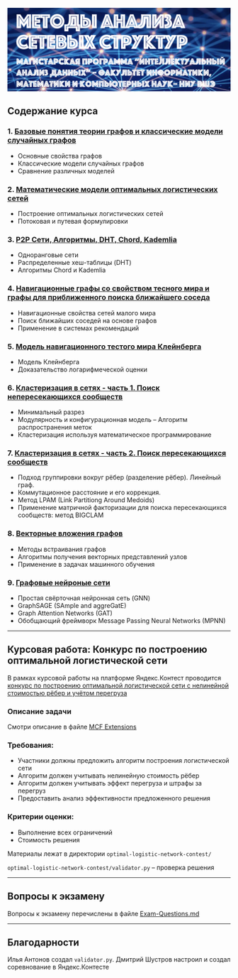 ![Материалы к курсу "Методы анализа сетевых структур", читаемого в магистратуре по направлению "Интеллектуальный анализ данных" НИУ ВШЭ-Нинжий Ногород](pics/logo.png)

## Содержание курса

### 1. [Базовые понятия теории графов и классические модели случайных графов](./lectures/Basic-Graph-Properties-and-Classic-Random-Graph-Models.md)
- Основные свойства графов
- Классические модели случайных графов
- Сравнение различных моделей

### 2. [Математические модели оптимальных логистических сетей](./lectures/Optimal-Logistics-Network.md)
- Построение оптимальных логистических сетей
- Потоковая и путевая формулировки

### 3. [P2P Сети, Алгоритмы, DHT, Chord, Kademlia](./lectures/P2P-Networks-Algorithms-DHT-Chord-Kademlia.md)
- Одноранговые сети
- Распределенные хеш-таблицы (DHT)
- Алгоритмы Chord и Kademlia

### 4. [Навигационные графы со свойством тесного мира и графы для приближенного поиска ближайшего соседа](./lectures/Navigable-Small-Worlds_Graph-Based-NN-Search.md)
- Навигационные свойства сетей малого мира
- Поиск ближайших соседей на основе графов
- Применение в системах рекомендаций

### 5. [Модель навигационного тестого мира Клейнберга](./lectures/Kleinberg-Model.md)
- Модель Клейнберга 
- Доказательство логарифмеческой оценки

### 6. [Кластеризация в сетях - часть 1. Поиск непересекающихся сообществ](./lectures/Network-Clustering-part-1.md)
- Минимальный разрез
- Модулярность и конфигурационная модель
– Алгоритм распространения меток
- Кластеризация используя математическое программирование

### 7. [Кластеризация в сетях - часть 2. Поиск пересекающихся сообществ](./lectures/Network-Clustering-part-2.md)
- Подход группировки вокруг рёбер (разделение рёбер). Линейный граф.
- Коммутационное расстояние и его коррекция.
- Метод LPAM (Link Partitiong Around Medoids)
- Применение матричной факторизации для поиска пересекающихся сообществ: метод BIGCLAM

### 8. [Векторные вложения графов](./lectures/Graph-Embeddings.md)
- Методы встраивания графов
- Алгоритмы получения векторных представлений узлов
- Применение в задачах машинного обучения

### 9. [Графовые нейроные сети](./lectures/Graph-Neural-Networks.md)
- Простая свёрточная нейронная сеть (GNN)
- GraphSAGE (SAmple and aggreGatE)
- Graph Attention Networks (GAT)
- Обобщающий фреймворк Message Passing Neural Networks (MPNN)


------
## Курсовая работа: Конкурс по построению оптимальной логистической сети

В рамках курсовой работы на платформе Яндекс.Контест проводится [конкурс по построению оптимальной логистической сети с нелинейной стоимостью рёбер и учётом перегруза](https://contest.yandex.ru/contest/83618/standings/)


### Описание задачи
Смотри описание в файле [MCF Extensions](./optimal-logistic-network-contest/MCF_ext.md)

### Требования:
- Участники должны предложить алгоритм построения  логистической сети
- Алгоритм должен учитывать нелинейную стоимость рёбер
- Алгоритм должен учитывать эффект перегруза и штрафы за перегруз
- Предоставить анализ эффективности предложенного решения

### Критерии оценки:
- Выполнение всех ограничений
- Стоимость решения

Материалы лежат в директории `optimal-logistic-network-contest/`

`optimal-logistic-network-contest/validator.py` – проверка решения

------

## Вопросы к экзамену
Вопросы к экзамену перечислены в файле [Exam-Questions.md](./exam/Exam-Questions.md)

------

## Благодарности
Илья Антонов создал `validator.py`. Дмитрий Шустров настроил и создал соревнование в Яндекс.Контесте
